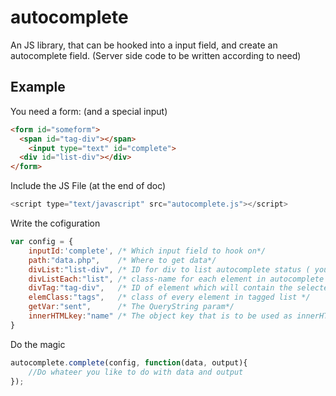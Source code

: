 autocomplete
====

An JS library, that can be hooked into a input field, and create an autocomplete field. (Server side code to be written according to need)


Example
----

You need a form: (and a special input)
```html
<form id="someform">
  <span id="tag-div"></span>
    <input type="text" id="complete">
  <div id="list-div"></div>
</form>
```

Include the JS File (at the end of doc) 

```js
<script type="text/javascript" src="autocomplete.js"></script>
```

Write the cofiguration

```js
var config = {
	inputId:'complete', /* Which input field to hook on*/
	path:"data.php",    /* Where to get data*/
	divList:"list-div", /* ID for div to list autocomplete status ( you need to create this div) */
	divListEach:"list", /* class-name for each element in autocomplete (no need to create this div)*/
	divTag:"tag-div",   /* ID of element which will contain the selected thing */
	elemClass:"tags",   /* class of every element in tagged list */
	getVar:"sent",      /* The QueryString param*/ 
	innerHTMLkey:"name" /* The object key that is to be used as innerHTML*/
}
```

Do the magic
```js
autocomplete.complete(config, function(data, output){
	//Do whateer you like to do with data and output
}); 
```
